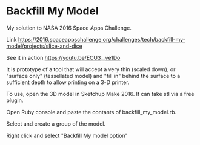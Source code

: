 # Backfill My Model
My solution to NASA 2016 Space Apps Challenge. 

Link https://2016.spaceappschallenge.org/challenges/tech/backfill-my-model/projects/slice-and-dice

See it in action https://youtu.be/ECU3__ve1Do

It is prototype of a tool that will accept a very thin (scaled down), or "surface only" (tessellated model) and "fill in" behind the surface to a sufficient depth to allow printing on a 3-D printer.

To use, open the 3D model in Sketchup Make 2016. It can take stl via a free plugin.

Open Ruby console and paste the contants of backfill_my_model.rb. 

Select and create a group of the model.

Right click and select "Backfill My model option"
